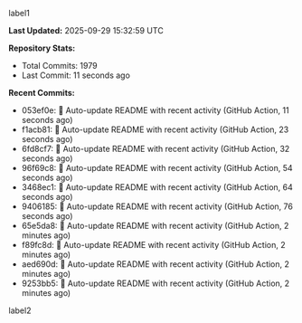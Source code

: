 
label1 
<!-- ACTIVITY_START -->
**Last Updated:** 2025-09-29 15:32:59 UTC

**Repository Stats:**
- Total Commits: 1979
- Last Commit: 11 seconds ago

**Recent Commits:**
- 053ef0e: 🤖 Auto-update README with recent activity (GitHub Action, 11 seconds ago)
- f1acb81: 🤖 Auto-update README with recent activity (GitHub Action, 23 seconds ago)
- 6fd8cf7: 🤖 Auto-update README with recent activity (GitHub Action, 32 seconds ago)
- 96f69c8: 🤖 Auto-update README with recent activity (GitHub Action, 54 seconds ago)
- 3468ec1: 🤖 Auto-update README with recent activity (GitHub Action, 64 seconds ago)
- 9406185: 🤖 Auto-update README with recent activity (GitHub Action, 76 seconds ago)
- 65e5da8: 🤖 Auto-update README with recent activity (GitHub Action, 2 minutes ago)
- f89fc8d: 🤖 Auto-update README with recent activity (GitHub Action, 2 minutes ago)
- aed690d: 🤖 Auto-update README with recent activity (GitHub Action, 2 minutes ago)
- 9253bb5: 🤖 Auto-update README with recent activity (GitHub Action, 2 minutes ago)
<!-- ACTIVITY_END -->

label2

